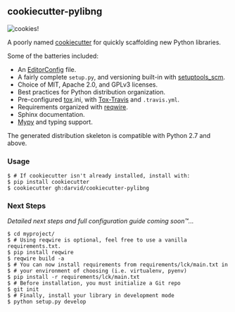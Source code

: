 ## cookiecutter-pylibng

![cookies!](https://source.unsplash.com/Qx8xIXhyB5Q/888x300)

A poorly named [cookiecutter] for quickly scaffolding new Python
libraries.

Some of the batteries included:

* An [EditorConfig] file.
* A fairly complete `setup.py`, and versioning built-in with
  [setuptools_scm].
* Choice of MIT, Apache 2.0, and GPLv3 licenses.
* Best practices for Python distribution organization.
* Pre-configured [tox].ini, with [Tox-Travis] and `.travis.yml`.
* Requirements organized with [reqwire].
* Sphinx documentation.
* [Mypy] and typing support.

The generated distribution skeleton is compatible with Python 2.7 and
above.

[cookiecutter]: https://github.com/audreyr/cookiecutter
[EditorConfig]: http://editorconfig.org/
[Mypy]: http://mypy.readthedocs.io/en/latest/
[reqwire]: https://github.com/darvid/reqwire
[setuptools_scm]: https://github.com/pypa/setuptools_scm
[tox]: https://tox.readthedocs.io/en/latest/
[Tox-Travis]: http://tox-travis.readthedocs.io/en/stable/

### Usage

```shell
$ # If cookiecutter isn't already installed, install with:
$ pip install cookiecutter
$ cookiecutter gh:darvid/cookiecutter-pylibng
```

### Next Steps

*Detailed next steps and full configuration guide coming soon™...*

```shell
$ cd myproject/
$ # Using reqwire is optional, feel free to use a vanilla requirements.txt.
$ pip install reqwire
$ reqwire build -a
$ # You can now install requirements from requirements/lck/main.txt in
$ # your environment of choosing (i.e. virtualenv, pyenv)
$ pip install -r requirements/lck/main.txt
$ # Before installation, you must initialize a Git repo
$ git init
$ # Finally, install your library in development mode
$ python setup.py develop
```

